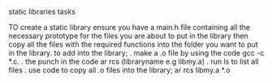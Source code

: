 static libraries tasks

TO create a static library ensure you have a main.h file containing all the necessary prototype for the files you are about to put in the library then copy all the files with the required functions into the folder you want to put in the library.
to add into the library; 
. make a .o file by using the code gcc -c *.c.
. the punch in the code ar rcs (libraryname e.g libmy.a)
. run ls to list all files
. use code to copy all .o files into the library; ar rcs libmy.a *.o

